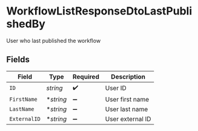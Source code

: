 # WorkflowListResponseDtoLastPublishedBy

User who last published the workflow


## Fields

| Field              | Type               | Required           | Description        |
| ------------------ | ------------------ | ------------------ | ------------------ |
| `ID`               | *string*           | :heavy_check_mark: | User ID            |
| `FirstName`        | **string*          | :heavy_minus_sign: | User first name    |
| `LastName`         | **string*          | :heavy_minus_sign: | User last name     |
| `ExternalID`       | **string*          | :heavy_minus_sign: | User external ID   |